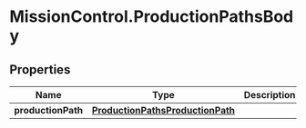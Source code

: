 # MissionControl.ProductionPathsBody

## Properties
Name | Type | Description | Notes
------------ | ------------- | ------------- | -------------
**productionPath** | [**ProductionPathsProductionPath**](ProductionPathsProductionPath.md) |  | 
